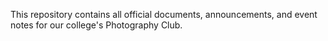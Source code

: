 
This repository contains all official documents, announcements, and event notes for our college's Photography Club.
